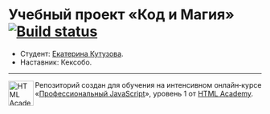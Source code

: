 # Учебный проект «Код и Магия» [![Build status][travis-image]][travis-url]

* Студент: [Екатерина Кутузова](https://up.htmlacademy.ru/javascript/14/user/443367).
* Наставник: Кексобо.

---

<a href="https://htmlacademy.ru/intensive/javascript"><img align="left" width="50" height="50" alt="HTML Academy" src="https://up.htmlacademy.ru/static/img/intensive/javascript/logo-for-github-2.png"></a>

Репозиторий создан для обучения на интенсивном онлайн‑курсе «[Профессиональный JavaScript](https://htmlacademy.ru/intensive/javascript)», уровень 1 от [HTML Academy](https://htmlacademy.ru).

[travis-image]: https://travis-ci.org/htmlacademy-javascript/443367-code-and-magick.svg?branch=master
[travis-url]: https://travis-ci.org/htmlacademy-javascript/443367-code-and-magick
